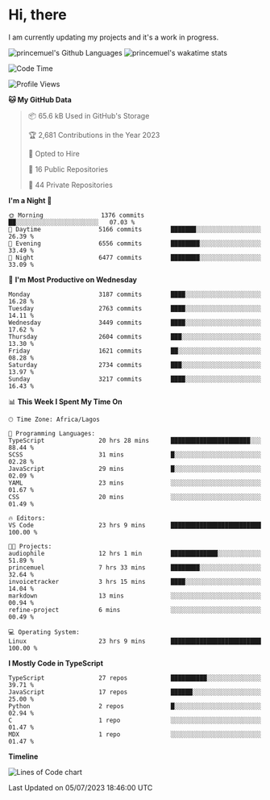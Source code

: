 # Hi, there

I am currently updating my projects and it's a work in progress.

![princemuel's Github Languages](https://github-readme-stats.vercel.app/api/top-langs/?username=princemuel&text_color=586069&layout=compact&hide_border=true&title_color=0366d6&count_private=true&include_all_commits=true&theme=tokyonight&show_icons=true)
![princemuel's wakatime stats](https://github-readme-stats.vercel.app/api/wakatime?username=princemuel&text_color=586069&layout=compact&hide_border=true&title_color=0366d6&count_private=true&include_all_commits=true&theme=tokyonight&show_icons=true)

<!--START_SECTION:waka-->
![Code Time](http://img.shields.io/badge/Code%20Time-2%2C583%20hrs%2026%20mins-blue)

![Profile Views](http://img.shields.io/badge/Profile%20Views-88-blue)

**🐱 My GitHub Data** 

> 📦 65.6 kB Used in GitHub's Storage 
 > 
> 🏆 2,681 Contributions in the Year 2023
 > 
> 💼 Opted to Hire
 > 
> 📜 16 Public Repositories 
 > 
> 🔑 44 Private Repositories 
 > 
**I'm a Night 🦉** 

```text
🌞 Morning                1376 commits        ██░░░░░░░░░░░░░░░░░░░░░░░   07.03 % 
🌆 Daytime                5166 commits        ███████░░░░░░░░░░░░░░░░░░   26.39 % 
🌃 Evening                6556 commits        ████████░░░░░░░░░░░░░░░░░   33.49 % 
🌙 Night                  6477 commits        ████████░░░░░░░░░░░░░░░░░   33.09 % 
```
📅 **I'm Most Productive on Wednesday** 

```text
Monday                   3187 commits        ████░░░░░░░░░░░░░░░░░░░░░   16.28 % 
Tuesday                  2763 commits        ████░░░░░░░░░░░░░░░░░░░░░   14.11 % 
Wednesday                3449 commits        ████░░░░░░░░░░░░░░░░░░░░░   17.62 % 
Thursday                 2604 commits        ███░░░░░░░░░░░░░░░░░░░░░░   13.30 % 
Friday                   1621 commits        ██░░░░░░░░░░░░░░░░░░░░░░░   08.28 % 
Saturday                 2734 commits        ███░░░░░░░░░░░░░░░░░░░░░░   13.97 % 
Sunday                   3217 commits        ████░░░░░░░░░░░░░░░░░░░░░   16.43 % 
```


📊 **This Week I Spent My Time On** 

```text
🕑︎ Time Zone: Africa/Lagos

💬 Programming Languages: 
TypeScript               20 hrs 28 mins      ██████████████████████░░░   88.44 % 
SCSS                     31 mins             █░░░░░░░░░░░░░░░░░░░░░░░░   02.28 % 
JavaScript               29 mins             █░░░░░░░░░░░░░░░░░░░░░░░░   02.09 % 
YAML                     23 mins             ░░░░░░░░░░░░░░░░░░░░░░░░░   01.67 % 
CSS                      20 mins             ░░░░░░░░░░░░░░░░░░░░░░░░░   01.49 % 

🔥 Editors: 
VS Code                  23 hrs 9 mins       █████████████████████████   100.00 % 

🐱‍💻 Projects: 
audiophile               12 hrs 1 min        █████████████░░░░░░░░░░░░   51.89 % 
princemuel               7 hrs 33 mins       ████████░░░░░░░░░░░░░░░░░   32.64 % 
invoicetracker           3 hrs 15 mins       ████░░░░░░░░░░░░░░░░░░░░░   14.04 % 
markdown                 13 mins             ░░░░░░░░░░░░░░░░░░░░░░░░░   00.94 % 
refine-project           6 mins              ░░░░░░░░░░░░░░░░░░░░░░░░░   00.49 % 

💻 Operating System: 
Linux                    23 hrs 9 mins       █████████████████████████   100.00 % 
```

**I Mostly Code in TypeScript** 

```text
TypeScript               27 repos            ██████████░░░░░░░░░░░░░░░   39.71 % 
JavaScript               17 repos            ██████░░░░░░░░░░░░░░░░░░░   25.00 % 
Python                   2 repos             █░░░░░░░░░░░░░░░░░░░░░░░░   02.94 % 
C                        1 repo              ░░░░░░░░░░░░░░░░░░░░░░░░░   01.47 % 
MDX                      1 repo              ░░░░░░░░░░░░░░░░░░░░░░░░░   01.47 % 
```



**Timeline**

![Lines of Code chart](https://raw.githubusercontent.com/princemuel/princemuel/main/assets/bar_graph.png)


 Last Updated on 05/07/2023 18:46:00 UTC
<!--END_SECTION:waka-->
